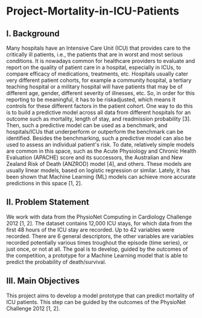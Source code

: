 # Project-Mortality-in-ICU-Patients

## I. Background
Many hospitals have an Intensive Care Unit (ICU) that provides care to the critically ill patients,
i.e., the patients that are in worst and most serious conditions. It is nowadays common for
healthcare providers to evaluate and report on the quality of patient care in a hospital, especially in
ICUs, to compare efficacy of medications, treatments, etc.
Hospitals usually cater very different patient cohorts, for example a community hospital, a tertiary
teaching hospital or a military hospital will have patients that may be of different age, gender,
different severity of illnesses, etc. So, in order for this reporting to be meaningful, it has to be riskadjusted, which means it controls for these different factors in the patient cohort. One way to do this
is to build a predictive model across all data from different hospitals for an outcome such as
mortality, length of stay, and readmission probability [3]. Then, such a predictive model can be used
as a benchmark, and hospitals/ICUs that underperform or outperform the benchmark can be
identified. Besides the benchmarking, such a predictive model can also be used to assess an
individual patient's risk.
To date, relatively simple models are common in this space, such as the Acute Physiology and
Chronic Health Evaluation (APACHE) score and its successors, the Australian and New Zealand
Risk of Death (ANZROD) model [4], and others. These models are usually linear models, based on
logistic regression or similar. Lately, it has been shown that Machine Learning (ML) models can
achieve more accurate predictions in this space [1, 2].

## II. Problem Statement
We work with data from the PhysioNet Computing in Cardiology Challenge 2012 [1, 2]. The
dataset contains 12,000 ICU stays, for which data from the first 48 hours of the ICU stay are
recorded. Up to 42 variables were recorded. There are 6 general descriptors, the other variables are
variables recorded potentially various times troughout the episode (time series), or just once, or not
at all. The goal is to develop, guided by the outcomes of the competition, a prototype for a Machine
Learning model that is able to predict the probability of death/survival.

## III. Main Objectives
This project aims to develop a model prototype that can predict mortality of ICU patients. This step
can be guided by the outcomes of the PhysioNet Challenge 2012 [1, 2]. 
